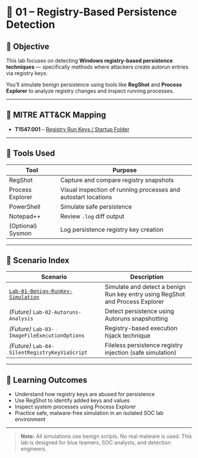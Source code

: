 # 🧪 01 – Registry-Based Persistence Detection

## 🎯 Objective

This lab focuses on detecting **Windows registry-based persistence techniques** — specifically methods where attackers create autorun entries via registry keys.

You’ll simulate benign persistence using tools like **RegShot** and **Process Explorer** to analyze registry changes and inspect running processes.

---

## 🧭 MITRE ATT&CK Mapping

- **T1547.001** – [Registry Run Keys / Startup Folder](https://attack.mitre.org/techniques/T1547/001/)

---

## 🧰 Tools Used

| Tool | Purpose |
|------|--------|
| RegShot | Capture and compare registry snapshots |
| Process Explorer | Visual inspection of running processes and autostart locations |
| PowerShell | Simulate safe persistence |
| Notepad++ | Review `.log` diff output |
| (Optional) Sysmon | Log persistence registry key creation |

---

## 📂 Scenario Index

| Scenario | Description |
|----------|-------------|
| [`Lab-01-Benign-RunKey-Simulation`](./01-registry/lab-01-RunKey-Simulation) | Simulate and detect a benign Run key entry using RegShot and Process Explorer |
| *(Future)* `Lab-02-Autoruns-Analysis` | Detect persistence using Autoruns snapshotting |
| *(Future)* `Lab-03-ImageFileExecutionOptions` | Registry-based execution hijack technique |
| *(Future)* `Lab-04-SilentRegistryKeyViaScript` | Fileless persistence registry injection (safe simulation) |

---

## 🧠 Learning Outcomes

- Understand how registry keys are abused for persistence
- Use RegShot to identify added keys and values
- Inspect system processes using Process Explorer
- Practice safe, malware-free simulation in an isolated SOC lab environment

---

> **Note:** All simulations use benign scripts. No real malware is used. This lab is designed for blue teamers, SOC analysts, and detection engineers.

